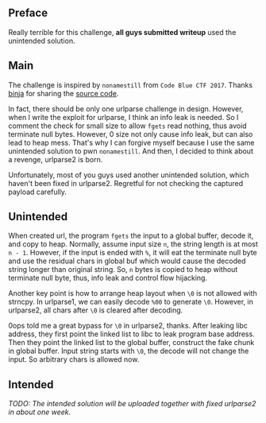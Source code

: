 ## Preface

Really terrible for this challenge, **all guys submitted writeup** used the unintended solution.

## Main

The challenge is inspired by `nonamestill` from `Code Blue CTF 2017`.
Thanks [binja](https://github.com/binja) for sharing the [source code](http://binja.github.io/2017/11/13/Thoughts-on-CODE-BLUE-CTF-write-ups/#nonamestill).

In fact, there should be only one urlparse challenge in design.
However, when I write the exploit for urlparse, I think an info leak is needed.
So I comment the check for small size to allow `fgets` read nothing, thus avoid terminate null bytes.
However, 0 size not only cause info leak, but can also lead to heap mess.
That's why I can forgive myself because I use the same unintended solution to pwn `nonamestill`.
And then, I decided to think about a revenge, urlparse2 is born.

Unfortunately, most of you guys used another unintended solution, which haven't been fixed in urlparse2. Regretful for not checking the captured payload carefully.

## Unintended

When created url, the program `fgets` the input to a global buffer, decode it, and copy to heap.
Normally, assume input size `n`, the string length is at most `n - 1`.
However, if the input is ended with `%`, it will eat the terminate null byte and use the residual chars in global buf which would cause the decoded string longer than original string.
So, `n` bytes is copied to heap without terminate null byte, thus, info leak and control flow hijacking.

Another key point is how to arrange heap layout when `\0` is not allowed with strncpy.
In urlparse1, we can easily decode `%00` to generate `\0`.
However, in urlparse2, all chars after `\0` is cleared after decoding.

0ops told me a great bypass for `\0` in urlparse2, thanks.
After leaking libc address, they first point the linked list to libc to leak program base address.
Then they point the linked list to the global buffer, construct the fake chunk in global buffer.
Input string starts with `\0`, the decode will not change the input.
So arbitrary chars is allowed now.

## Intended

*TODO: The intended solution will be uploaded together with fixed urlparse2 in about one week.*
